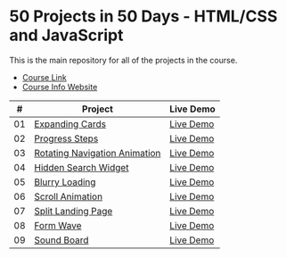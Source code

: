# 50 Projects in 50 Days - HTML/CSS and JavaScript

This is the main repository for all of the projects in the course.

-   [Course Link](https://www.udemy.com/course/50-projects-50-days)
-   [Course Info Website](https://50projects50days.com)

|  #  | Project                                                                                                                     | Live Demo                                                                         |
| :-: | --------------------------------------------------------------------------------------------------------------------------- | --------------------------------------------------------------------------------- |
| 01  | [Expanding Cards](https://github.com/xhoang0509/50projects50days/tree/master/01.expanding-cards)                             | [Live Demo](https://xhoang0509.github.io/50projects50days/01.expanding-cards/)               |
| 02  | [Progress Steps](https://github.com/xhoang0509/50projects50days/tree/master/02.progress-steps)                               | [Live Demo](https://xhoang0509.github.io/50projects50days/02.progress-steps/)                |
| 03  | [Rotating Navigation Animation](https://github.com/xhoang0509/50projects50days/tree/master/03.rotating-nav-animation)                       | [Live Demo](https://xhoang0509.github.io/50projects50days/03.rotating-nav-animation/index.html) |
| 04  | [Hidden Search Widget](https://github.com/xhoang0509/50projects50days/tree/master/04.hidden-search)                          | [Live Demo](https://xhoang0509.github.io/50projects50days/04.hidden-search/)          |
| 05  | [Blurry Loading](https://github.com/xhoang0509/50projects50days/tree/master/05.blurry-loading)                               | [Live Demo](https://xhoang0509.github.io/50projects50days/05.blurry-loading/)                |
| 06  | [Scroll Animation](https://github.com/xhoang0509/50projects50days/tree/master/06.scroll-animation)                           | [Live Demo](https://xhoang0509.github.io/50projects50days/06.scroll-animation/index.html)              |
| 07  | [Split Landing Page](https://github.com/xhoang0509/50projects50days/tree/master/07.split-landing-page)                       | [Live Demo](https://xhoang0509.github.io/50projects50days/07.split-landing-page/)            |
| 08  | [Form Wave](https://github.com/xhoang0509/50projects50days/tree/master/08.form-input-wave)                                         | [Live Demo](https://xhoang0509.github.io/50projects50days/08.form-wave/)                     |
| 09  | [Sound Board](https://github.com/xhoang0509/50projects50days/tree/master/09.sound-board)                                     | [Live Demo](https://xhoang0509.github.io/50projects50days/09.sound-board/)                   |